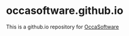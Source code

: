 # occasoftware.github.io

This is a github.io repository for [OccaSoftware](https://www.occasoftware.com/)
